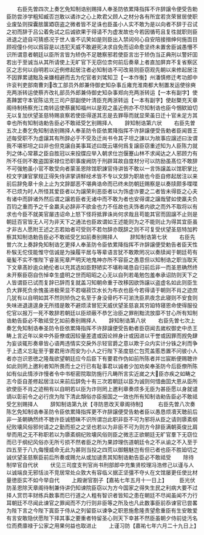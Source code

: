 <!-- { "loadSidebar": true } -->
　　右臣先曽四次上奏乞免知制诰别赐择人奉圣防依累降指挥不许辞譲令便受告勅臣防尝渉学粗知臧否岂敢以谲诈之心上欺君父顾人之材分各有所宜若贪荣冒居使职业废坠则探囊胠箧廼窃盗之微者皆不足诛也臣虽小人实不敢为是以向者不辞于召试之初而辞于吕公着免试之后诚欲果于得请不为虚发故也今若因循苟且复徃就职则臣进退之迹自可猜惑况于世人谁不讥笑如是则臣出入禁闼何心自安陪接搢绅何施靣目顾视僮仆何以爲容是以违犯天威不敢避死决求自免而诏命愈坚终未置舍臣诚愚懵不识所谓意者朝廷以臣所言皆为矫伪不足聴察邪若使臣言岀于矫伪当正典刑以警奸囬若出于至诚当从其所请使上无旷官下无窃位柰何前后奏章上者直加屏弃不复省察区区之志何以自明若以近例修起居注者必知制诰不可改易则臣窃观先朝以来修起居注不因罪累谴黜及亲嫌相避而去为佗官者刘骘知卫【一本作衡】州潘慎修迁考功郎中许衮判吏部南曹刘改工部员外郎兼侍御史知杂事丘雍充淮南都大制置发运使徐奭充两浙转运使蔡齐改礼部员外郎兼侍御史知杂事郑向充两浙转运【一本有副字】使髙餗罢守本官陈诂充三司户部副使叶清臣充两浙转运【一本有副字】使赵槩充天章阁待制杨察充江南转运使蔡襄知福州以是观之虽近例亦不尽知制诰也臣今悃欵廹切无以复加伏望圣慈特赐哀察若使臣得遂其志是去罪辱而就显荣虽日迁十官未足方其幸也所有知制诰勅告臣必不敢祗受乞别赐择人
　　辞知制诰第六状
　　右臣先曽五次上奏乞免知制诰别赐择人奉圣防令臣依累降指挥不许辞譲便受告勅者臣闻晋王述每受职不为虚譲其有所辞必于不受及迁尚书令其子坦之諌以为故事应譲述曰汝谓我不堪邪坦之曰非也但克譲自美事耳述曰既云堪何爲复譲臣窃重述知为人臣陈力就列之体心常慕之臣自胜冠以来投牒应举入朝求仕岂偃蹇山林不求闻达之人邪顾力有所不任则不敢盗国家禄位恐职事废阙防于刑辟耳故自度材分可以防励虽髙位不敢辞不可强勉虽小官不敢受向者蒙圣恩除馆职諌官侍讲皆不敢以一言饰譲盖以馆职掌比校文字諌官掌规正得失侍讲掌讲觧经术皆不专以文辞为职故也今臣自修起居注以来前后辞免章十余上止为文辞鄙恶不堪典诰命而已终未防朝廷赐察是以奏牍颇多喋喋不已烦为时人所怪其爱臣者以为譲荣利恶臣者以为饰虚诈要之二者皆未得臣之心夫有诸中而辞诸外然后谓之譲若臣者无诸中而不敢为者也安得谓之譲哉譬如使羸夫负百钧之重而予之千金羸夫必辞非不欲金也力不任故也夫饰者内欲之而外不取将以有求也今臣不就美官屡违诏命上怒下怪将抵罪诛尚何求哉且苟能其官而固譲不止则是朝廷百官皆无人可为非天下之通法也臣故谓如王述能则为之不能则止为得其宜臣虽才非古人愿附王述之志若始者可受则不若勿辞亦既辞之则不可复受伏望圣慈特加矜察其知制诰勅告臣必不敢祗受乞如前奏别赐择人
　　辞知制诰第七状
　　右臣先曽六次上奏辞免知制诰乞更择人奉圣防令臣依累降指挥不许辞譲便受勅告者臣天性朴騃无佗伎能惟守信诚是为操履平居与等辈语言犹不敢欺罔况以奏牍闻于朝廷苟有毫髪不实不惟陛下睿圣宪章严明天地鬼神亦所不容臣之愚意但以知制诰之职当取天下文章髙妙逾众絶伦者以充其选如臣野陋实不堪称竭恳自归前后非一而圣恩确然终未开察臣窃自伤悼幸生盛明之世而昭昭之心无以自列若黾勉包羞奉承诏防则天下之人皆谓臣已试而复辞已辞而复就盖习知朝命重于改移因欲饰譲以盗虚名如此则臣生负大罪死负余愧虽进极荣显不若啜菽饮水长为布衣也臣今若得请于朝则不肖之迹庶几犹有以自明如其不然则矫伪之名至于身没骨朽不可湔洗臣夙夜念此寝则不安食则失味进退遑遑身无所措是敢不避烦渎冒犯天威伏望圣慈哀其穷廹特寝恩命使得服役佗官以报万一死不敢辞若朝廷以臣顽蔽不恭乞治臣之罪削黜流放靡不甘心所有知制诰勅告臣必不敢祗受乞如前奏别赐择人
　　辞知制诰第八状
　　右臣先曽七次上奏乞免知制诰奉圣防令臣依累降指挥不许辞譲便受告勅者臣窃闻去嵗权御史中丞王畴上言近年以来中外臣僚或因较量差遣或因论辨身计或因进以干誉或因罪而觊免肆为妄谈辄形奏章皆心语两违情实交戾外示轻官爵之意以欺于众内实计分铢之利而争于上遗义忘耻至于要君用诈而安为小人之行陛下圣度慈仁包荒盖慝悉置不问彼小人者亦岂识恩徳之隆哉欲望朝廷应今后臣下有要君作伪如前所陈者并岀宸断便赐聴许如此则罔上邀利者知所畏而士之行已有耻事君以诚者少加劝矣奉圣防今后臣僚所陈如有似此情渉诈慢者令中书枢密院取防施行凡畴所言实近嵗之大臣亦疾之如畴之志今臣自差修起居注以来前后辞免十有三次若朝廷以臣为诚则何惜曲囬大恩从臣所欲使臣不肖之迹稍有以自眀若以臣为诈则罔上邀利章奏烦多无臣为甚臣愿以身就谴谪以彰前令之必行庶为陛下清此頽俗亦臣报国之一效也所有知制诰勑告臣必不敢祗受乞别赐择人
　　辞知制诰第九状【寻防恩改天章阁待制】
　　右臣先曽八次奏陈乞免知制诰奉圣防令臣依累降指挥更不许辞譲便受告勅者臣以愚恳烦凟天聴前后非一圣朝确然终不聴许臣诚戆昧不识所谓岂此职非臣不可为邪将从臣之请则隳紊纲纪败壊风俗邪何请之之勤而拒之之坚也若以为非臣不可为则方今辞臣满朝英俊比肩举而用之无不称职若以为隳紊纲纪败壊风俗则臣之微志正欲朝廷无旷官羣下无窃位而已于纲纪风俗亦无所亏损不然者臣之所为果誖理伤道朝廷令之不从谕之不入至于四五至于八九侮慢威命无此为甚则当投之四荒以御魑魅岂有但已者也臣不胜廹切之诚伏望圣慈察臣前后所奏或赐允从或加谴责其知制诰勅告臣必不敢祗受
　　除待制举官自代状
　　伏见三司度支判官尚书刑部郎中充集贤校理冯浩修己以谨与人以诚端良无邪恬淡不竞居常处众敦大有容临义据正坚彊不夺乆在文馆屡更任使比材量徳臣实不如今举自代
　　上殿谢官劄子【嘉祐七年五月十一日上】
　　臣光伏防圣恩除天章阁待制兼侍讲仍知谏院臣窃以为方今国家之得失生民之利病大要不过择人赏罚丰财练兵数事而巳行道之人粗有智识者皆知之患在朝廷不尽闻虽闻不力行耳朝廷不尽闻此谏官之罪闻而不力行则非臣等之所及也凡此数事臣前忝谏官已尝畧为陛下言之今陛下寘臣于侍从之列留臣以谏争之职恩施愈隆责望愈重臣有生安敢爱有言安敢隐伏愿陛下择其事之要重者特留圣心则天下幸甚不然臣虽朝夕侍前徒汚名位而费廪禄于公家之用果何益也取进止
　　上谨习防【嘉祐七年六月二十九日上】
